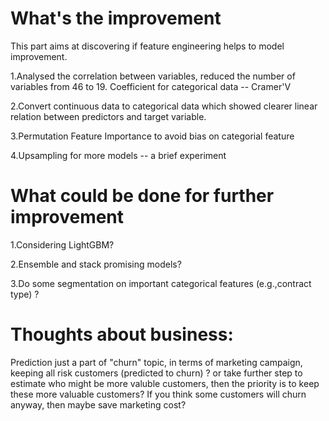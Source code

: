 # What's the improvement

This part aims at discovering if feature engineering helps to model improvement.

1.Analysed the correlation between variables, reduced the number of variables from 46 to 19. Coefficient for categorical data -- Cramer'V

2.Convert continuous data to categorical data which showed clearer linear relation between predictors and target variable.

3.Permutation Feature Importance to avoid bias on categorial feature

4.Upsampling for more models -- a brief experiment

# What could be done for further improvement

1.Considering LightGBM?

2.Ensemble and stack promising models?

3.Do some segmentation on important categorical features (e.g.,contract type) ?

# Thoughts about business:

Prediction just a part of "churn" topic, in terms of marketing campaign, keeping all risk customers (predicted to churn) ? or take further step to estimate who might be more valuble customers, then the priority is to keep these more valuable customers? If you think some customers will churn anyway, then maybe save marketing cost?